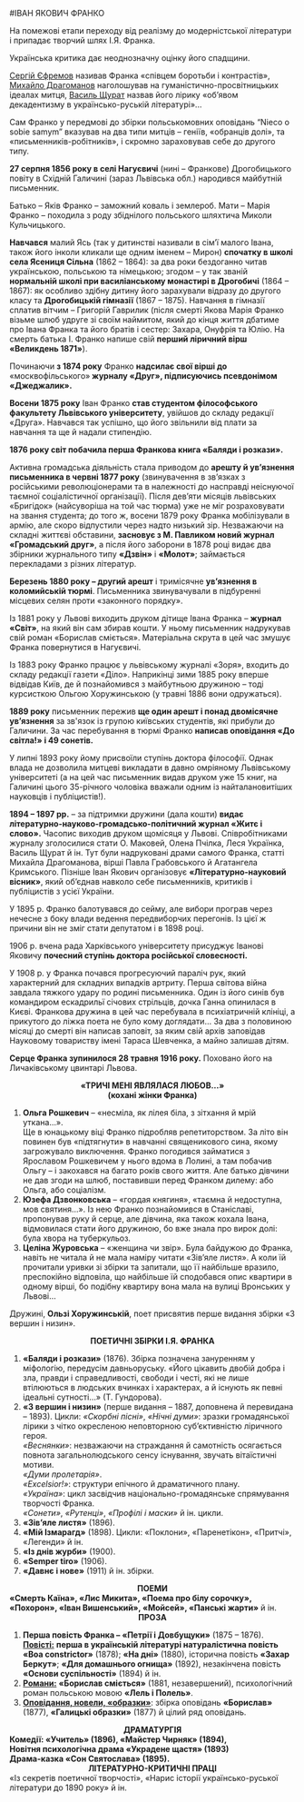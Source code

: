 #ІВАН ЯКОВИЧ ФРАНКО

<p>На помежові етапи переходу від реалізму до модерністської літератури і припадає творчий шлях І.Я. Франка.</p>
<p>Українська критика дає неоднозначну оцінку його спадщини.</p>
<p><u>Сергій Єфремов</u> називав Франка «співцем боротьби і контрастів», <u>Михайло Драгоманов</u> наголошував на гуманістично-просвітницьких ідеалах митця, <u>Василь Щурат</u> назвав його лірику «об’явом декадентизму в українсько-руській літературі»…</p> 
<p>Сам Франко у передмові до збірки польськомовних оповідань “Nieco o sobie samym” вказував на два типи митців – геніїв, «обранців долі», та «письменників-робітників», і скромно зараховував себе до другого типу.</p>

<p><b>27 серпня 1856 року в селі Нагуєвичі</b> (нині – Франкове) Дрогобицького повіту в Східній Галичині (зараз Львівська обл.) народився майбутній письменник.</p>
<p>Батько – Яків Франко – заможний коваль і землероб. Мати – Марія Франко – походила з роду збіднілого польського шляхтича Миколи Кульчицького.</p> 
<p><b>Навчався</b> малий Ясь (так у дитинстві називали в сім’ї малого Івана, також його інколи кликали ще одним іменем – Мирон) <b>спочатку в школі села Ясениця Сільна</b> (1862 – 1864): за два роки бездоганно читав українською, польською та німецькою; згодом – у так званій <b>нормальній школі при василіанському монастирі в Дрогобичі</b> (1864 – 1867): як особливо здібну дитину його зарахували відразу до другого класу та <b>Дрогобицькій гімназії</b> (1867 – 1875). Навчання в гімназії сплатив вітчим – Григорій Гаврилик (після смерті Якова Марія Франко візьме шлюб удруге зі своїм наймитом, який до кінця життя дбатиме про Івана Франка та його братів і сестер: Захара, Онуфрія та Юлію. На смерть батька І. Франко напише свій <b>перший ліричний вірш «Великдень 1871»</b>).</p> 
<p>Починаючи <b>з 1874 року</b> Франко <b>надсилає свої вірші до </b>«москвофільського»<b> журналу «Друг», підписуючись псевдонімом «Джеджалик».</b></p> 
<p><b>Восени 1875 року</b> Іван Франко <b>став студентом філософського факультету Львівського університету</b>, увійшов до складу редакції «Друга». Навчався так успішно, що його звільнили від плати за навчання та ще й надали стипендію.</p> 
<p><b>1876 року світ побачила перша Франкова книга «Баляди і розкази».</b></p>
<p>Активна громадська діяльність стала приводом до <b>арешту й ув’язнення письменника в червні 1877 року</b> (звинувачення в зв’язках з російськими революціонерами та в належності до насправді неіснуючої таємної соціалістичної організації). Після дев’яти місяців львівських «Бригідок» (найсуворіша на той час тюрма) уже не міг розраховувати на звання студента; до того ж, восени 1879 року Франка мобілізували в армію, але скоро відпустили через надто низький зір. Незважаючи на складні життєві обставини, <b>засновує з М. Павликом новий журнал «Громадський друг»</b>, а після його заборони в 1878 році видає два збірники журнального типу <b>«Дзвін»</b> і <b>«Молот»</b>; займається перекладами з різних літератур.</p>  
<p><b>Березень 1880 року – другий арешт</b> і тримісячне <b>ув’язнення в коломийській тюрмі</b>. Письменника звинувачували в підбуренні місцевих селян проти «законного порядку».</p>
<p>Із 1881 року у Львові виходить друком дітище Івана Франка – <b>журнал «Світ»</b>, на який він сам збирав кошти. У ньому письменник надрукував свій роман «Борислав сміється». Матеріальна скрута в цей час змушує Франка повернутися в Нагуєвичі.</p>
<p>Із 1883 року Франко працює у львівському журналі «Зоря», входить до складу редакції газети «Діло». Наприкінці зими 1885 року вперше відвідав Київ, де й познайомився з майбутньою дружиною – тоді курсисткою Ольгою Хоружинською (у травні 1886 вони одружаться).</p>
<p><b>1889 року</b> письменник пережив <b>ще один арешт і понад двомісячне ув’язнення</b> за зв'язок із групою київських студентів, які прибули до Галичини. За час перебування в тюрмі Франко <b>написав оповідання «До світла!» і 49 сонетів.</b></p>
<p>У липні 1893 року йому присвоїли ступінь доктора філософії. Однак влада не дозволила митцеві викладати в давно омріяному Львівському університеті (а на цей час письменник видав друком уже 15 книг, на Галичині цього 35-річного чоловіка вважали одним із найталановитіших науковців і публіцистів!).</p>
<p><b>1894 – 1897 рр.</b> – за підтримки дружини (дала кошти) <b>видає літературно-науково-громадсько-політичний журнал «Житє і слово».</b> Часопис виходив друком щомісяця у Львові. Співробітниками журналу зголосилися стати О. Маковей, Олена Пчілка, Леся Українка, Василь Щурат й ін. Тут були надруковані драми самого Франка, статті Михайла Драгоманова, вірші Павла Грабовського й Агатангела Кримського. Пізніше Іван Якович організовує <b>«Літературно-науковий вісник»</b>, який об’єднав навколо себе письменників, критиків і публіцистів з усієї України.</p>
<p>У 1895 р. Франко балотувався до сейму, але вибори програв через нечесне з боку влади ведення передвиборчих перегонів. Із цієї ж причини він не зміг стати депутатом і в 1898 році.</p>
<p>1906 р. вчена рада Харківського університету присуджує Іванові Яковичу <b>почесний ступінь доктора російської словесності.</b></p>
<p>У 1908 р. у Франка почався прогресуючий параліч рук, який характерний для складних випадків артриту. Перша світова війна завдала тяжкого удару по родині письменника. Один із його синів був командиром ескадрильї січових стрільців, дочка Ганна опинилася в Києві. Франкова дружина в цей час перебувала в психіатричній клініці, а прикутого до ліжка поета не було кому доглядати… За два з половиною місяці до смерті він написав заповіт, за яким свій архів заповідав Науковому товариству імені Тараса Шевченка, а майно залишав дітям. </p>
<p><b>Серце Франка зупинилося 28 травня 1916 року.</b> Поховано його на Личаківському цвинтарі Львова.</p> 



<center><b>«ТРИЧІ МЕНІ ЯВЛЯЛАСЯ ЛЮБОВ…»<br>
(кохані жінки Франка)</b></center>
<ol>
<li><b>Ольга Рошкевич</b> – «несміла, як лілея біла, з зітхання й мрій уткана…».<br>
Ще в юнацькому віці Франко підробляв репетиторством. За літо він повинен був «підтягнути» в навчанні священикового сина, якому загрожувало виключення. Франко погодився займатися з Ярославом Рошкевичем у нього вдома в Лолині, а там побачив Ольгу – і закохався на багато років свого життя. Але батько дівчини не дав згоди на шлюб, поставивши перед Франком дилему: або Ольга, або соціалізм.</li> 
<li><b>Юзефа Дзвонковська</b> – «гордая княгиня», «таємна й недоступна, мов святиня…».
Із нею Франко познайомився в Станіславі, пропонував руку й серце, але дівчина, яка також кохала Івана, відмовилася стати його дружиною, бо вже знала про вирок долі: була хвора на туберкульоз. </li>
<li><b>Целіна Журовська</b> – «женщина чи звір».
Була байдужою до Франка, навіть не читала й не мала наміру читати «Зів’яле листя». А коли їй прочитали уривки зі збірки та запитали, що її найбільше вразило, преспокійно відповіла, що найбільше їй сподобався опис квартири в одному вірші, бо подібну квартиру вона мала на вулиці Вронських у Львові…</li>
</ol>

<p>
Дружині, <b>Ользі Хоружинській</b>, поет присвятив перше видання збірки «З вершин і низин».</p>

<center><b>ПОЕТИЧНІ ЗБІРКИ І.Я. ФРАНКА</b></center>
<ol>
    <li><b>«Баляди і розкази»</b> (1876). Збірка позначена зануренням у міфологію, передусім давньоруську. «Його цікавить двобій добра і зла, правди і справедливості, свободи і честі, які не лише втілюються в людських вчинках і характерах, а й існують як певні ідеальні сутності…» (Т. Гундорова).</li>
<li><b>«З вершин і низин»</b> (перше видання – 1887, доповнена й перевидана – 1893).
Цикли: <i>«Скорбні пісні»</i>, <i>«Нічні думи»</i>: зразки громадянської лірики з чітко окресленою неповторною суб’єктивністю ліричного героя. <br>
<i>«Веснянки»</i>: незважаючи на страждання й самотність осягається повнота загальнолюдського сенсу існування, звучать вітаїстичні мотиви.<br>
<i>«Думи пролетарія»</i>.<br>
<i>«Excelsior!»</i>: структури епічного й драматичного плану.<br>
<i>«Україна»</i>: цикл засвідчив національно-громадянське спрямування творчості Франка.<br>
<i>«Сонети»</i>, <i>«Рутенці»</i>, <i>«Профілі і маски»</i> й ін. цикли.</li>
<li><b>«Зів’яле листя»</b> (1896).</li>
<li><b>«Мій Ізмарагд»</b> (1898). Цикли: «Поклони», «Паренетікон», «Притчі», «Легенди» й ін.</li>
<li><b>«Із днів журби»</b> (1900).</li>
<li><b>«Semper tiro»</b> (1906).</li>
<li><b>«Давнє і нове»</b> (1911) й ін. збірки.</li>
</ol>

<center><b>ПОЕМИ</b></center>
<b>«Смерть Каїна», «Лис Микита», «Поема про білу сорочку», «Похорон», «Іван Вишенський», «Мойсей», «Панські жарти»</b> й ін.

<center><b>ПРОЗА</b></center>
<ol>
<li><b>Перша повість Франка – «Петрії і Довбущуки»</b> (1875 – 1876). <b><u>Повісті:</u></b> <b>перша в українській літературі натуралістична повість «Boa constrictor»</b> (1878); <b>«На дні»</b> (1880), історична повість <b>«Захар Беркут»</b>; <b>«Для домашнього огнища»</b> (1892), незакінчена повість <b>«Основи суспільності»</b> (1894) й ін.</li>
<li><b><u>Романи:</u></b> <b>«Борислав сміється»</b> (1881, незавершений), психологічний роман польською мовою <b>«Лель і Полель»</b>. </li>
<li><b><u>Оповідання, новели, «образки»</u></b>: збірка оповідань <b>«Борислав»</b> (1877), <b>«Галицькі образки»</b> (1877) й цілий ряд оповідань.</li>
</ol>

<center><b>ДРАМАТУРГІЯ</b></center>
<b>Комедії: «Учитель» (1896), «Майстер Чирняк» (1894),<br> 
Новітня психологічна драма «Украдене щастя» (1893)<br>
Драма-казка «Сон Святослава» (1895).</b>
<center><b>ЛІТЕРАТУРНО-КРИТИЧНІ ПРАЦІ</b></center>
«Із секретів поетичної творчості», «Нарис історії українсько-руської літератури до 1890 року» й ін.